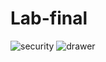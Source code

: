 # Lab-final
![security](https://user-images.githubusercontent.com/92008052/147678100-7d5cc5fe-32a7-485d-9f43-48db86b3fc23.PNG)
![drawer](https://user-images.githubusercontent.com/92008052/147678231-b5b5d6a1-3130-4056-a7db-ccaf7af6296e.PNG)
